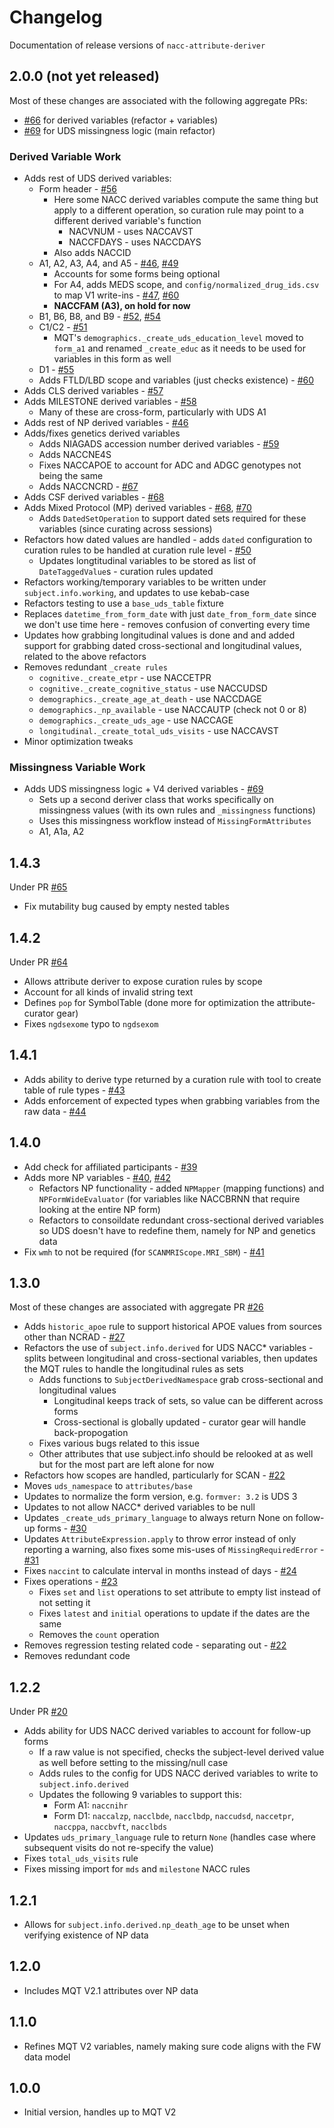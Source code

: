 # Changelog

Documentation of release versions of `nacc-attribute-deriver`

## 2.0.0 (not yet released)

Most of these changes are associated with the following aggregate PRs:

* [#66](https://github.com/naccdata/nacc-attribute-deriver/pull/66) for derived variables (refactor + variables)
* [#69](https://github.com/naccdata/nacc-attribute-deriver/pull/69) for UDS missingness logic (main refactor)

### Derived Variable Work

* Adds rest of UDS derived variables:
    * Form header - [#56](https://github.com/naccdata/nacc-attribute-deriver/pull/56)
        * Here some NACC derived variables compute the same thing but apply to a different operation, so curation rule may point to a different derived variable's function
            * NACVNUM - uses NACCAVST
            * NACCFDAYS - uses NACCDAYS
        * Also adds NACCID
    * A1, A2, A3, A4, and A5 - [#46](https://github.com/naccdata/nacc-attribute-deriver/pull/47), [#49](https://github.com/naccdata/nacc-attribute-deriver/pull/49)
        * Accounts for some forms being optional
        * For A4, adds MEDS scope, and `config/normalized_drug_ids.csv` to map V1 write-ins - [#47](https://github.com/naccdata/nacc-attribute-deriver/pull/47), [#60](https://github.com/naccdata/nacc-attribute-deriver/pull/60)
        * **NACCFAM (A3), on hold for now**
    * B1, B6, B8, and B9 - [#52](https://github.com/naccdata/nacc-attribute-deriver/pull/52), [#54](https://github.com/naccdata/nacc-attribute-deriver/pull/54)
    * C1/C2 - [#51](https://github.com/naccdata/nacc-attribute-deriver/pull/51)
        * MQT's `demographics._create_uds_education_level` moved to `form_a1` and renamed `_create_educ` as it needs to be used for variables in this form as well
    * D1 - [#55](https://github.com/naccdata/nacc-attribute-deriver/pull/55)
    * Adds FTLD/LBD scope and variables (just checks existence) - [#60](https://github.com/naccdata/nacc-attribute-deriver/pull/60)
* Adds CLS derived variables - [#57](https://github.com/naccdata/nacc-attribute-deriver/pull/57)
* Adds MILESTONE derived variables - [#58](https://github.com/naccdata/nacc-attribute-deriver/pull/58)
    * Many of these are cross-form, particularly with UDS A1
* Adds rest of NP derived variables - [#46](https://github.com/naccdata/nacc-attribute-deriver/pull/47)
* Adds/fixes genetics derived variables
    * Adds NIAGADS accession number derived variables - [#59](https://github.com/naccdata/nacc-attribute-deriver/pull/59)
    * Adds NACCNE4S
    * Fixes NACCAPOE to account for ADC and ADGC genotypes not being the same
    * Adds NACCNCRD - [#67](https://github.com/naccdata/nacc-attribute-deriver/pull/67)
* Adds CSF derived variables - [#68](https://github.com/naccdata/nacc-attribute-deriver/pull/68)
* Adds Mixed Protocol (MP) derived variables - [#68](https://github.com/naccdata/nacc-attribute-deriver/pull/68), [#70](https://github.com/naccdata/nacc-attribute-deriver/pull/70)
    * Adds `DatedSetOperation` to support dated sets required for these variables (since curating across sessions)
* Refactors how dated values are handled - adds `dated` configuration to curation rules to be handled at curation rule level - [#50](https://github.com/naccdata/nacc-attribute-deriver/pull/50)
    * Updates longtitudinal variables to be stored as list of `DateTaggedValue`s - curation rules updated
* Refactors working/temporary variables to be written under `subject.info.working`, and updates to use kebab-case
* Refactors testing to use a `base_uds_table` fixture
* Replaces `datetime_from_form_date` with just `date_from_form_date` since we don't use time here - removes confusion of converting every time
* Updates how grabbing longitudinal values is done and and added support for grabbing dated cross-sectional and longitudinal values, related to the above refactors
* Removes redundant `_create rules`
    * `cognitive._create_etpr` - use NACCETPR
    * `cognitive._create_cognitive_status` - use NACCUDSD
    * `demographics._create_age_at_death` - use NACCDAGE
    * `demographics._np_available` - use NACCAUTP (check not 0 or 8)
    * `demographics._create_uds_age` - use NACCAGE
    * `longitudinal._create_total_uds_visits` - use NACCAVST
* Minor optimization tweaks

### Missingness Variable Work

* Adds UDS missingness logic + V4 derived variables - [#69](https://github.com/naccdata/nacc-attribute-deriver/pull/69)
    * Sets up a second deriver class that works specifically on missingness values (with its own rules and `_missingness` functions)
    * Uses this missingness workflow instead of `MissingFormAttributes`
    * A1, A1a, A2

## 1.4.3

Under PR [#65](https://github.com/naccdata/nacc-attribute-deriver/pull/65) 

* Fix mutability bug caused by empty nested tables

## 1.4.2

Under PR [#64](https://github.com/naccdata/nacc-attribute-deriver/pull/64)

* Allows attribute deriver to expose curation rules by scope
* Account for all kinds of invalid string text
* Defines `pop` for SymbolTable (done more for optimization the attribute-curator gear)
* Fixes `ngdsexome` typo to `ngdsexom`

## 1.4.1

* Adds ability to derive type returned by a curation rule with tool to create table of rule types - [#43](https://github.com/naccdata/nacc-attribute-deriver/pull/43)
* Adds enforcement of expected types when grabbing variables from the raw data - [#44](https://github.com/naccdata/nacc-attribute-deriver/pull/44)

## 1.4.0

* Add check for affiliated participants - [#39](https://github.com/naccdata/nacc-attribute-deriver/pull/39)
* Adds more NP variables - [#40](https://github.com/naccdata/nacc-attribute-deriver/pull/40), [#42](https://github.com/naccdata/nacc-attribute-deriver/pull/42)
    * Refactors NP functionality - added `NPMapper` (mapping functions) and `NPFormWideEvaluator` (for variables like NACCBRNN that require looking at the entire NP form)
    * Refactors to consoildate redundant cross-sectional derived variables so UDS doesn't have to redefine them, namely for NP and genetics data
* Fix `wmh` to not be required (for `SCANMRIScope.MRI_SBM`) - [#41](https://github.com/naccdata/nacc-attribute-deriver/pull/41)

## 1.3.0

Most of these changes are associated with aggregate PR [#26](https://github.com/naccdata/nacc-attribute-deriver/pull/26)

* Adds `historic_apoe` rule to support historical APOE values from sources other than NCRAD - [#27](https://github.com/naccdata/nacc-attribute-deriver/pull/27)
* Refactors the use of `subject.info.derived` for UDS NACC* variables - splits between longitudinal and cross-sectional variables, then updates the MQT rules to handle the longitudinal rules as sets
    * Adds functions to `SubjectDerivedNamespace` grab cross-sectional and longitudinal values
        * Longitudinal keeps track of sets, so value can be different across forms
        * Cross-sectional is globally updated - curator gear will handle back-propogation
    * Fixes various bugs related to this issue
    * Other attributes that use subject.info should be relooked at as well but for the most part are left alone for now
* Refactors how scopes are handled, particularly for SCAN - [#22](https://github.com/naccdata/nacc-attribute-deriver/pull/22)
* Moves `uds_namespace` to `attributes/base`
* Updates to normalize the form version, e.g. `formver: 3.2` is UDS 3
* Updates to not allow NACC* derived variables to be null
* Updates `_create_uds_primary_language` to always return None on follow-up forms - [#30](https://github.com/naccdata/nacc-attribute-deriver/pull/30)
* Updates `AttributeExpression.apply` to throw error instead of only reporting a warning, also fixes some mis-uses of `MissingRequiredError` - [#31](https://github.com/naccdata/nacc-attribute-deriver/pull/31)
* Fixes `naccint` to calculate interval in months instead of days - [#24](https://github.com/naccdata/nacc-attribute-deriver/pull/24)
* Fixes operations - [#23](https://github.com/naccdata/nacc-attribute-deriver/pull/23)
    * Fixes `set` and `list` operations to set attribute to empty list instead of not setting it
    * Fixes `latest` and `initial` operations to update if the dates are the same
    * Removes the `count` operation
* Removes regression testing related code - separating out - [#22](https://github.com/naccdata/nacc-attribute-deriver/pull/22) 
* Removes redundant code

## 1.2.2

Under PR [#20](https://github.com/naccdata/nacc-attribute-deriver/pull/20)

* Adds ability for UDS NACC derived variables to account for follow-up forms
    * If a raw value is not specified, checks the subject-level derived value as well before setting to the missing/null case
    * Adds rules to the config for UDS NACC derived variables to write to `subject.info.derived`
    * Updates the following 9 variables to support this:
        * Form A1: `naccnihr`
        * Form D1: `naccalzp`, `nacclbde`, `nacclbdp`, `naccudsd`, `naccetpr`, `naccppa`, `naccbvft`, `nacclbds`
* Updates `uds_primary_language` rule to return `None` (handles case where subsequent visits do not re-specify the value)
* Fixes `total_uds_visits` rule
* Fixes missing import for `mds` and `milestone` NACC rules

## 1.2.1

* Allows for `subject.info.derived.np_death_age` to be unset when verifying existence of NP data

## 1.2.0

* Includes MQT V2.1 attributes over NP data

## 1.1.0

* Refines MQT V2 variables, namely making sure code aligns with the FW data model

## 1.0.0

* Initial version, handles up to MQT V2
